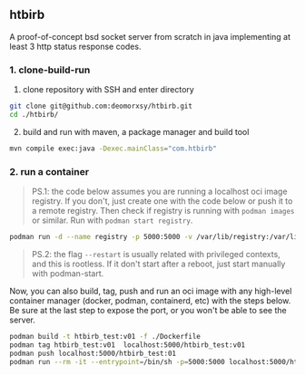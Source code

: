 ## htbirb

A proof-of-concept bsd socket server from scratch in java implementing at least 3 http status response codes.

### 1. clone-build-run

1. clone repository with SSH and enter directory
```sh
git clone git@github.com:deomorxsy/htbirb.git
cd ./htbirb/
```

2. build and run with maven, a package manager and build tool
```sh
mvn compile exec:java -Dexec.mainClass="com.htbirb"

```

### 2. run a container

> PS.1: the code below assumes you are running a localhost oci image registry. If you don't, just create one with the code below or push it to a remote registry. Then check if  registry is running with ```podman images``` or similar. Run with ```podman start registry```.
```sh
podman run -d --name registry -p 5000:5000 -v /var/lib/registry:/var/lib/registry --restart=always registry:2
```

> PS.2: the flag ```--restart``` is usually related with privileged contexts, and this is rootless. If it don't start after a reboot, just start manually with podman-start.

Now, you can also build, tag, push and run an oci image with any high-level container manager (docker, podman, containerd, etc) with the steps below. Be sure at the last step to expose the port, or you won't be able to see the server.
```sh
podman build -t htbirb_test:v01 -f ./Dockerfile
podman tag htbirb_test:v01  localhost:5000/htbirb_test:v01
podman push localhost:5000/htbirb_test:01
podman run --rm -it --entrypoint=/bin/sh -p=5000:5000 localhost:5000/htbirb_test:v01
```

